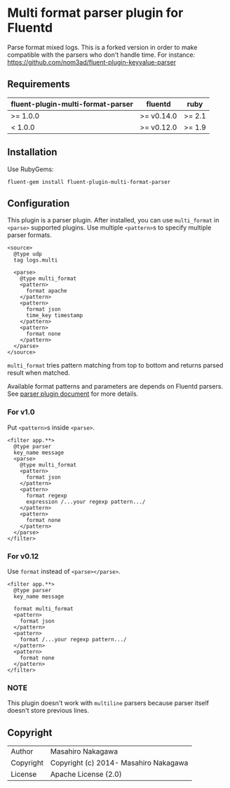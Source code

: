 # Multi format parser plugin for Fluentd

Parse format mixed logs. This is a forked version in order to make compatible
with the parsers who don't handle time. For instance: https://github.com/nom3ad/fluent-plugin-keyvalue-parser

## Requirements

| fluent-plugin-multi-format-parser | fluentd | ruby |
|-------------------|---------|------|
| >= 1.0.0 | >= v0.14.0 | >= 2.1 |
|  < 1.0.0 | >= v0.12.0 | >= 1.9 |

## Installation

Use RubyGems:

    fluent-gem install fluent-plugin-multi-format-parser

## Configuration

This plugin is a parser plugin. After installed, you can use `multi_format` in `<parse>` supported plugins.
Use multiple `<pattern>`s to specify multiple parser formats.

    <source>
      @type udp
      tag logs.multi

      <parse>
        @type multi_format
        <pattern>
          format apache
        </pattern>
        <pattern>
          format json
          time_key timestamp
        </pattern>
        <pattern>
          format none
        </pattern>
      </parse>
    </source>

`multi_format` tries pattern matching from top to bottom and returns parsed result when matched.

Available format patterns and parameters are depends on Fluentd parsers.
See [parser plugin document](http://docs.fluentd.org/v1.0/articles/parser-plugin-overview) for more details.

### For v1.0

Put `<pattern>`s inside `<parse>`.

    <filter app.**>
      @type parser
      key_name message
      <parse>
        @type multi_format
        <pattern>
          format json
        </pattern>
        <pattern>
          format regexp
          expression /...your regexp pattern.../
        </pattern>
        <pattern>
          format none
        </pattern>
      </parse>
    </filter>

### For v0.12

Use `format` instead of `<parse></parse>`.

    <filter app.**>
      @type parser
      key_name message

      format multi_format
      <pattern>
        format json
      </pattern>
      <pattern>
        format /...your regexp pattern.../
      </pattern>
      <pattern>
        format none
      </pattern>
    </filter>

### NOTE

This plugin doesn't work with `multiline` parsers because parser itself doesn't store previous lines.

## Copyright

<table>
  <tr>
    <td>Author</td><td>Masahiro Nakagawa <repeatedly@gmail.com></td>
  </tr>
  <tr>
    <td>Copyright</td><td>Copyright (c) 2014- Masahiro Nakagawa</td>
  </tr>
  <tr>
    <td>License</td><td>Apache License (2.0)</td>
  </tr>
</table>
